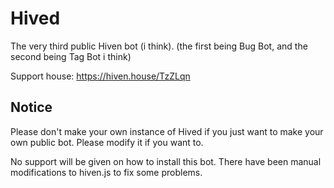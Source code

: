 # Hived

The very third public Hiven bot (i think). (the first being Bug Bot, and the second being Tag Bot i think)

Support house: https://hiven.house/TzZLqn

## Notice

Please don't make your own instance of Hived if you just want to make your own public bot. Please modify it if you want to.

No support will be given on how to install this bot. There have been manual modifications to hiven.js to fix some problems.

